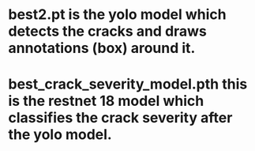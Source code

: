 # best2.pt is the yolo model which detects the cracks and draws annotations (box) around it.
# best_crack_severity_model.pth this is the restnet 18 model which classifies the crack severity after the yolo model.
